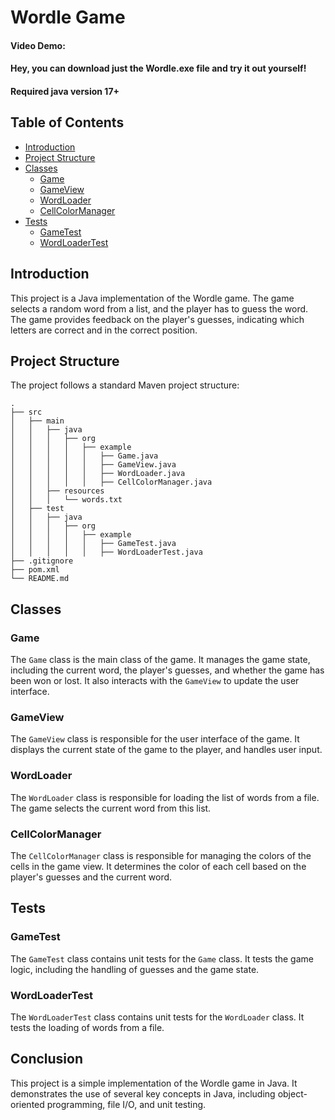 # Wordle Game


#### Video Demo:  <URL HERE>


#### Hey, you can download just the Wordle.exe file and try it out yourself!

#### Required java version 17+





## Table of Contents

- [Introduction](#introduction)
- [Project Structure](#project-structure)
- [Classes](#classes)
    - [Game](#game)
    - [GameView](#gameview)
    - [WordLoader](#wordloader)
    - [CellColorManager](#cellcolormanager)
- [Tests](#tests)
    - [GameTest](#gametest)
    - [WordLoaderTest](#wordloadertest)

## Introduction

This project is a Java implementation of the Wordle game. The game selects a random word from a list, and the player has to guess the word. The game provides feedback on the player's guesses, indicating which letters are correct and in the correct position.

## Project Structure

The project follows a standard Maven project structure:

```
.
├── src
│   ├── main
│   │   ├── java
│   │   │   ├── org
│   │   │   │   ├── example
│   │   │   │   │   ├── Game.java
│   │   │   │   │   ├── GameView.java
│   │   │   │   │   ├── WordLoader.java
│   │   │   │   │   ├── CellColorManager.java
│   │   ├── resources
│   │   │   └── words.txt
│   ├── test
│   │   ├── java
│   │   │   ├── org
│   │   │   │   ├── example
│   │   │   │   │   ├── GameTest.java
│   │   │   │   │   ├── WordLoaderTest.java
├── .gitignore
├── pom.xml
└── README.md
```

## Classes

### Game

The `Game` class is the main class of the game. It manages the game state, including the current word, the player's guesses, and whether the game has been won or lost. It also interacts with the `GameView` to update the user interface.

### GameView

The `GameView` class is responsible for the user interface of the game. It displays the current state of the game to the player, and handles user input.

### WordLoader

The `WordLoader` class is responsible for loading the list of words from a file. The game selects the current word from this list.

### CellColorManager

The `CellColorManager` class is responsible for managing the colors of the cells in the game view. It determines the color of each cell based on the player's guesses and the current word.

## Tests

### GameTest

The `GameTest` class contains unit tests for the `Game` class. It tests the game logic, including the handling of guesses and the game state.

### WordLoaderTest

The `WordLoaderTest` class contains unit tests for the `WordLoader` class. It tests the loading of words from a file.

## Conclusion

This project is a simple implementation of the Wordle game in Java. It demonstrates the use of several key concepts in Java, including object-oriented programming, file I/O, and unit testing.
